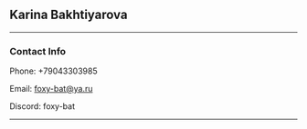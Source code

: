 ## Karina Bakhtiyarova
--------------------------

### Contact Info

Phone:    +79043303985

Email:    foxy-bat@ya.ru

Discord:  foxy-bat

-------------------------